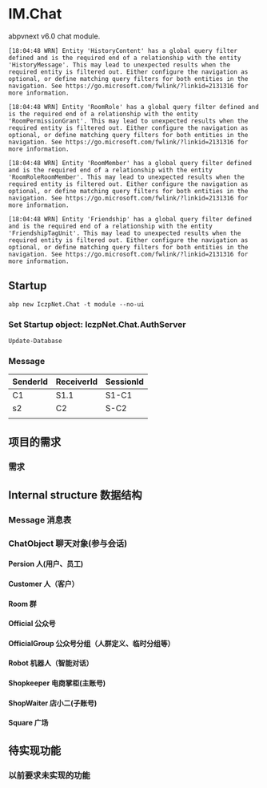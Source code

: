 # IM.Chat

abpvnext v6.0 chat module.



```
[18:04:48 WRN] Entity 'HistoryContent' has a global query filter defined and is the required end of a relationship with the entity 'HistoryMessage'. This may lead to unexpected results when the required entity is filtered out. Either configure the navigation as optional, or define matching query filters for both entities in the navigation. See https://go.microsoft.com/fwlink/?linkid=2131316 for more information.

[18:04:48 WRN] Entity 'RoomRole' has a global query filter defined and is the required end of a relationship with the entity 'RoomPermissionGrant'. This may lead to unexpected results when the required entity is filtered out. Either configure the navigation as optional, or define matching query filters for both entities in the navigation. See https://go.microsoft.com/fwlink/?linkid=2131316 for more information.

[18:04:48 WRN] Entity 'RoomMember' has a global query filter defined and is the required end of a relationship with the entity 'RoomRoleRoomMember'. This may lead to unexpected results when the required entity is filtered out. Either configure the navigation as optional, or define matching query filters for both entities in the navigation. See https://go.microsoft.com/fwlink/?linkid=2131316 for more information.

[18:04:48 WRN] Entity 'Friendship' has a global query filter defined and is the required end of a relationship with the entity 'FriendshipTagUnit'. This may lead to unexpected results when the required entity is filtered out. Either configure the navigation as optional, or define matching query filters for both entities in the navigation. See https://go.microsoft.com/fwlink/?linkid=2131316 for more information.
```







## Startup

```
abp new IczpNet.Chat -t module --no-ui 
```

### Set Startup object: IczpNet.Chat.AuthServer

```
Update-Database
```





### Message

| SenderId | ReceiverId | SessionId |
| -------- | ---------- | --------- |
| C1       | S1.1       | S1-C1     |
| s2       | C2         | S-C2      |
|          |            |           |

## 项目的需求

### 需求

### 



## Internal structure 数据结构

### Message 消息表

### ChatObject 聊天对象(参与会话)

#### Persion 人(用户、员工)

#### Customer 人（客户）

#### Room 群

#### Official 公众号

#### OfficialGroup 公众号分组（人群定义、临时分组等）

#### Robot 机器人（智能对话）

#### Shopkeeper 电商掌柜(主账号)

#### ShopWaiter 店小二(子账号)

#### Square 广场



## 待实现功能

### 以前要求未实现的功能
